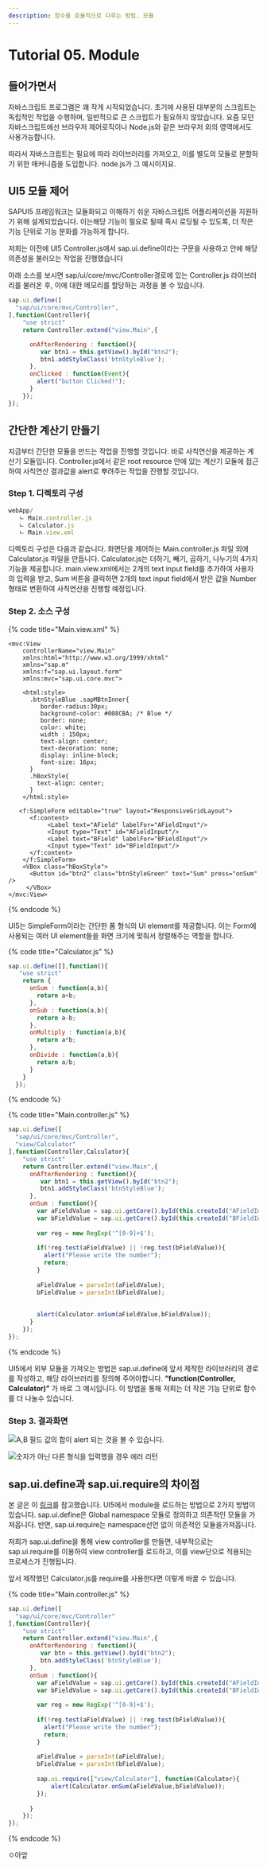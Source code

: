 ```yaml
---
description: 함수를 효율적으로 다루는 방법. 모듈
---
```


# Tutorial 05. Module

## 들어가면서

자바스크립트 프로그램은 꽤 작게 시작되었습니다. 초기에 사용된 대부분의 스크립트는 독립적인 작업을 수행하며, 일반적으로 큰 스크립트가 필요하지 않았습니다. 요즘 모던 자바스크립트에선 브라우저 제어로직이나 Node.js와 같은 브라우저 외의 영역에서도 사용가능합니다.

따라서 자바스크립트는 필요에 따라 라이브러리를 가져오고, 이를 별도의 모듈로 분할하기 위한 매커니즘을 도입합니다. node.js가 그 예시이지요.

## UI5 모듈 제어

SAPUI5 프레임워크는 모듈화되고 이해하기 쉬운 자바스크립트 어플리케이션을 지원하기 위해 설계되었습니다. 이는해당 기능이 필요로 될때 즉시 로딩될 수 있도록, 더 작은 기능 단위로 기능 분화를 가능하게 합니다.

저희는 이전에 UI5 Controller.js에서 sap.ui.define이라는 구문을 사용하고 안에 해당 의존성을 불러오는 작업을 진행했습니다

아래 소스를 보시면 sap/ui/core/mvc/Controller경로에 있는 Controller.js 라이브러리를 불러온 후, 이에 대한 메모리를 할당하는 과정을 볼 수 있습니다.

```javascript
sap.ui.define([
  "sap/ui/core/mvc/Controller",    
],function(Controller){
    "use strict"
    return Controller.extend("view.Main",{

      onAfterRendering : function(){
         var btn1 = this.getView().byId("btn2");
         btn1.addStyleClass('btnStyleBlue');
      },
      onClicked : function(Event){
        alert("button Clicked!");
      }
    });
});

```

## 간단한 계산기 만들기

지금부터 간단한 모듈을 만드는 작업을 진행할 것입니다. 바로 사칙연산을 제공하는 계산기 모듈입니다. Controller.js에서 같은 root resource 안에 있는 계산기 모듈에 접근하여 사칙연산 결과값을 alert로 뿌려주는 작업을 진행할 것입니다.

### Step 1. 디렉토리 구성

```javascript
webApp/
   ㄴ Main.controller.js
   ㄴ Calculator.js
   ㄴ Main.view.xml
```

디렉토리 구성은 다음과 같습니다. 화면단을 제어하는 Main.controller.js 파일 외에 Calculator.js 파일을 만듭니다. Calculator.js는 더하기, 빼기, 곱하기, 나누기의 4가지 기능을 제공합니다. main.view.xml에서는 2개의 text input field를 추가하여 사용자의 입력을 받고, Sum 버튼을 클릭하면 2개의 text input field에서 받은 값을 Number 형태로 변환하여 사칙연산을 진행할 예정입니다.

### Step 2. 소스 구성

{% code title="Main.view.xml" %}
```markup
<mvc:View 
    controllerName="view.Main"
    xmlns:html="http://www.w3.org/1999/xhtml"
    xmlns="sap.m"
    xmlns:f="sap.ui.layout.form"
    xmlns:mvc="sap.ui.core.mvc">
    
    <html:style>
      .btnStyleBlue .sapMBtnInner{
         border-radius:30px;
         background-color: #008CBA; /* Blue */
         border: none;
         color: white;
         width : 150px;
         text-align: center;
         text-decoration: none;
         display: inline-block;
         font-size: 16px;
      }
      .hBoxStyle{
        text-align: center;
      }
    </html:style>
   
   <f:SimpleForm editable="true" layout="ResponsiveGridLayout">
      <f:content>
           <Label text="AField" labelFor="AFieldInput"/>
           <Input type="Text" id="AFieldInput"/>
           <Label text="BField" labelFor="BFieldInput"/>
           <Input type="Text" id="BFieldInput"/>           
      </f:content>
    </f:SimpleForm>
    <VBox class="hBoxStyle">
      <Button id="btn2" class="btnStyleGreen" text="Sum" press="onSum" />
     </VBox>
</mvc:View>
```
{% endcode %}

UI5는 SimpleForm이라는 간단한 폼 형식의 UI element를 제공합니다. 이는 Form에 사용되는 여러 UI element들을 화면 크기에 맞춰서 정렬해주는 역할을 합니다.

{% code title="Calculator.js" %}
```javascript
sap.ui.define([],function(){
   "use strict"
    return {
      onSum : function(a,b){
        return a+b;
      },
      onSub : function(a,b){
        return a-b;
      },
      onMultiply : function(a,b){
        return a*b;
      },
      onDivide : function(a,b){
        return a/b;
      }
    } 
  });
```
{% endcode %}

{% code title="Main.controller.js" %}
```javascript
sap.ui.define([
  "sap/ui/core/mvc/Controller",
  "view/Calculator"    
],function(Controller,Calculator){
    "use strict"
    return Controller.extend("view.Main",{     
      onAfterRendering : function(){
         var btn1 = this.getView().byId("btn2");
         btn1.addStyleClass('btnStyleBlue');
      },
      onSum : function(){
        var aFieldValue = sap.ui.getCore().byId(this.createId("AFieldInput")).getValue();
        var bFieldValue = sap.ui.getCore().byId(this.createId("BFieldInput")).getValue();                        
        
        var reg = new RegExp('^[0-9]+$');
        
        if(!reg.test(aFieldValue) || !reg.test(bFieldValue)){
          alert("Please write the number");
          return;
        }
        
        aFieldValue = parseInt(aFieldValue);
        bFieldValue = parseInt(bFieldValue);
        
        
        alert(Calculator.onSum(aFieldValue,bFieldValue));
      }
    });
});

```
{% endcode %}

UI5에서 외부 모듈을 가져오는 방법은 sap.ui.define에 앞서 제작한 라이브러리의 경로를 작성하고, 해당 라이브러리를 정의해 주어야합니다. **“function\(Controller, Calculator\)”** 가 바로 그 예시입니다.  이 방법을 통해 저희는 더 작은 기능 단위로 함수를 더 나눌수 있습니다.

### Step 3. 결과화면

![A,B &#xD544;&#xB4DC; &#xAC12;&#xC758; &#xD569;&#xC774; alert &#xB418;&#xB294; &#xAC83;&#xC744; &#xBCFC; &#xC218; &#xC788;&#xC2B5;&#xB2C8;&#xB2E4;.](../../.gitbook/assets/afield%20%282%29.jpeg)

![&#xC22B;&#xC790;&#xAC00; &#xC544;&#xB2CC; &#xB2E4;&#xB978; &#xD615;&#xC2DD;&#xC744; &#xC785;&#xB825;&#xD588;&#xC744; &#xACBD;&#xC6B0; &#xC5D0;&#xB7EC; &#xB9AC;&#xD134;](../../.gitbook/assets/afield.jpeg)

## sap.ui.define과 sap.ui.require의 차이점

본 글은 이 [링크](https://dingyj.gitbook.io/blog/sap/untitled/sapui5-sap.ui.define-and-sap.ui.require)를 참고했습니다. UI5에서 module을 로드하는 방법으로 2가지 방법이 있습니다. sap.ui.define은 Global namespace 모듈로 정의하고 의존적인 모듈을 가져옵니다. 반면, sap.ui.require는 namespace선언 없이 의존적인 모듈을가져옵니다. 

저희가 sap.ui.define을 통해 view controller를 만들면, 내부적으로는 sap.ui.require를 이용하여 view controller를 로드하고, 이를 view단으로 적용되는 프로세스가 진행됩니다.

앞서 제작했던 Calculator.js를 require를 사용한다면 이렇게 바꿀 수 있습니다.

{% code title="Main.controller.js" %}
```javascript
sap.ui.define([
  "sap/ui/core/mvc/Controller"
],function(Controller){
    "use strict"
    return Controller.extend("view.Main",{     
      onAfterRendering : function(){
         var btn = this.getView().byId("btn2");
         btn.addStyleClass('btnStyleBlue');
      },
      onSum : function(){
        var aFieldValue = sap.ui.getCore().byId(this.createId("AFieldInput")).getValue();
        var bFieldValue = sap.ui.getCore().byId(this.createId("BFieldInput")).getValue();                        
        
        var reg = new RegExp('^[0-9]+$');
        
        if(!reg.test(aFieldValue) || !reg.test(bFieldValue)){
          alert("Please write the number");
          return;
        }
        
        aFieldValue = parseInt(aFieldValue);
        bFieldValue = parseInt(bFieldValue);
       
        sap.ui.require(["view/Calculator"], function(Calculator){
            alert(Calculator.onSum(aFieldValue,bFieldValue)); 
        });
        
      }
    });
});

```
{% endcode %}

ㅇ아앞



